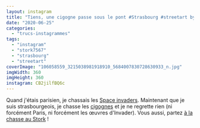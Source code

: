 ```yaml
---
layout: instagram
title: "Tiens, une cigogne passe sous le pont #Strasbourg #streetart by @stork_pixelart"
date: "2020-06-25"
categories: 
  - "trucs-instagrammes"
tags: 
  - "instagram"
  - "stork7567"
  - "strasbourg"
  - "streetart"
coverImage: "106058559_3215038981918910_5684007830728630933_n.jpg"
imgWidth: 360
imgHeight: 360
instagram: CB2jilfBQ6c
---
```


Quand j'étais parisien, je chassais les [Space invaders](http://sitofotos.6x8.org/index.php?/category/2). Maintenant que je suis strasbourgeois, je chasse les [cigognes](https://www.6x8.org/tag/stork7567/) et je ne regrette rien (ni forcément Paris, ni forcément les œuvres d'Invader). Vous aussi, partez [à la chasse au Stork](https://www.6x8.org/2019/11/a-la-chasse-au-stork/) !
